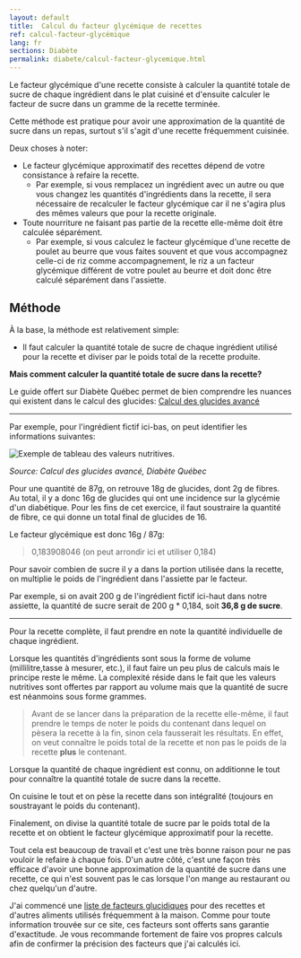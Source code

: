 ```yaml
---
layout: default
title:  Calcul du facteur glycémique de recettes
ref: calcul-facteur-glycémique
lang: fr
sections: Diabète
permalink: diabete/calcul-facteur-glycemique.html
---
```

Le facteur glycémique d'une recette consiste à calculer la quantité totale de sucre de chaque ingrédient dans le plat cuisiné et d'ensuite calculer le facteur de sucre dans un gramme de la recette terminée.

Cette méthode est pratique pour avoir une approximation de la quantité de sucre dans un repas, surtout s'il s'agit d'une recette fréquemment cuisinée.

Deux choses à noter:

- Le facteur glycémique approximatif des recettes dépend de votre consistance à refaire la recette.
  - Par exemple, si vous remplacez un ingrédient avec un autre ou que vous changez les quantités d'ingrédients dans la recette, il sera nécessaire de recalculer le facteur glycémique car il ne s'agira plus des mêmes valeurs que pour la recette originale.
- Toute nourriture ne faisant pas partie de la recette elle-même doit être calculée séparément.
  - Par exemple, si vous calculez le facteur glycémique d'une recette de poulet au beurre que vous faites souvent et que vous accompagnez celle-ci de riz comme accompagnement, le riz a un facteur glycémique différent de votre poulet au beurre et doit donc être calculé séparément dans l'assiette.

## Méthode

À la base, la méthode est relativement simple:

- Il faut calculer la quantité totale de sucre de chaque ingrédient utilisé pour la recette et diviser par le poids total de la recette produite.

**Mais comment calculer la quantité totale de sucre dans la recette?**

Le guide offert sur Diabète Québec permet de bien comprendre les nuances qui existent dans le calcul des glucides:
[Calcul des glucides avancé](https://www.diabete.qc.ca/wp-content/uploads/2014/08/Calcul-glucides-1un-ng-4.pdf)

----
Par exemple, pour l'ingrédient fictif ici-bas, on peut identifier les informations suivantes:

![Exemple de tableau des valeurs nutritives.](../assets/images/tableau-valeur-nutritive.png)

<!--markdownlint-disable MD036-->
*Source: Calcul des glucides avancé, Diabète Québec*
<!--markdownlint-enable MD036-->

Pour une quantité de 87g, on retrouve 18g de glucides, dont 2g de fibres.
Au total, il y a donc 16g de glucides qui ont une incidence sur la glycémie d'un diabétique.
Pour les fins de cet exercice, il faut soustraire la quantité de fibre, ce qui donne un total final de glucides de 16.

Le facteur glycémique est donc 16g / 87g:

> 0,183908046 (on peut arrondir ici et utiliser 0,184)

Pour savoir combien de sucre il y a dans la portion utilisée dans la recette, on multiplie le poids de l'ingrédient dans l'assiette par le facteur.

Par exemple, si on avait 200 g de l'ingrédient fictif ici-haut dans notre assiette, la quantité de sucre serait de 200 g * 0,184, soit **36,8 g de sucre**.

----

Pour la recette complète, il faut prendre en note la quantité individuelle de chaque ingrédient.

Lorsque les quantités d'ingrédients sont sous la forme de volume (millilitre,tasse à mesurer, etc.), il faut faire un peu plus de calculs mais le principe reste le même.
La complexité réside dans le fait que les valeurs nutritives sont offertes par rapport au volume mais que la quantité de sucre est néanmoins sous forme grammes.

>Avant de se lancer dans la préparation de la recette elle-même, il faut prendre le temps de noter le poids du contenant dans lequel on pèsera la recette à la fin, sinon cela fausserait les résultats.
En effet, on veut connaître le poids total de la recette et non pas le poids de la recette **plus** le contenant.

Lorsque la quantité de chaque ingrédient est connu, on additionne le tout pour connaître la quantité totale de sucre dans la recette.

On cuisine le tout et on pèse la recette dans son intégralité (toujours en soustrayant le poids du contenant).

Finalement, on divise la quantité totale de sucre par le poids total de la recette et on obtient le facteur glycémique approximatif pour la recette.

Tout cela est beaucoup de travail et c'est une très bonne raison pour ne pas vouloir le refaire à chaque fois.
D'un autre côté, c'est une façon très efficace d'avoir une bonne approximation de la quantité de sucre dans une recette, ce qui n'est souvent pas le cas lorsque l'on mange au restaurant ou chez quelqu'un d'autre.

J'ai commencé une [liste de facteurs glucidiques]({{site.baseurl}}/diabete/facteurs-glycemiques.html) pour des recettes et d'autres aliments utilisés fréquemment à la maison.
Comme pour toute information trouvée sur ce site, ces facteurs sont offerts sans garantie d'exactitude.
Je vous recommande fortement de faire vos propres calculs afin de confirmer la précision des facteurs que j'ai calculés ici.
